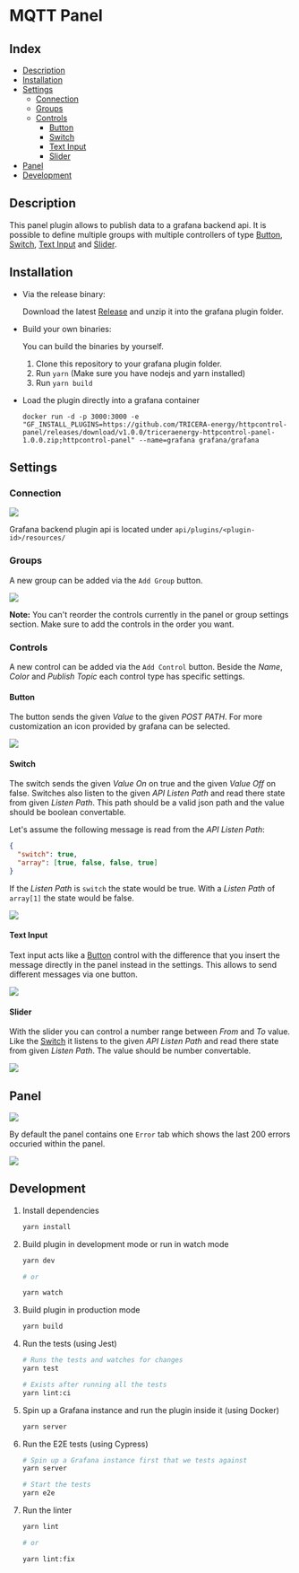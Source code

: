 # MQTT Panel

## Index

- [Description](#description)
- [Installation](#installation)
- [Settings](#settings)
  - [Connection](#connection)
  - [Groups](#groups)
  - [Controls](#controls)
    - [Button](#button)
    - [Switch](#switch)
    - [Text Input](#text-input)
    - [Slider](#slider)
- [Panel](#panel)
- [Development](#development)

## Description

This panel plugin allows to publish data to a grafana backend api.
It is possible to define multiple groups with
multiple controllers of type [Button](#button), [Switch](#switch),
[Text Input](#text-input) and [Slider](#slider).

## Installation

- Via the release binary:

  Download the latest [Release](https://github.com/TRICERA-energy/httpcontrol-panel/releases) and unzip it into the grafana plugin folder.

- Build your own binaries:

  You can build the binaries by yourself.

  1.  Clone this repository to your grafana plugin folder.
  2.  Run `yarn` (Make sure you have nodejs and yarn installed)
  3.  Run `yarn build`

- Load the plugin directly into a grafana container

  ```
  docker run -d -p 3000:3000 -e "GF_INSTALL_PLUGINS=https://github.com/TRICERA-energy/httpcontrol-panel/releases/download/v1.0.0/triceraenergy-httpcontrol-panel-1.0.0.zip;httpcontrol-panel" --name=grafana grafana/grafana
  ```

## Settings

### Connection

![](/doc/connection.png)

Grafana backend plugin api is located under
`api/plugins/<plugin-id>/resources/`

### Groups

A new group can be added via the `Add Group` button.

![](/doc/group.png)

**Note:** You can't reorder the controls currently in the panel or group settings section. Make sure to add the controls in the order you want.

### Controls

A new control can be added via the `Add Control` button. Beside the _Name_, _Color_ and _Publish Topic_ each control type has specific settings.

#### Button

The button sends the given _Value_ to the given _POST PATH_. For more customization an icon provided by grafana can be selected.

![](/doc/button.png)

#### Switch

The switch sends the given _Value On_ on true and the given _Value Off_ on false. Switches also listen to the given _API Listen Path_ and read there state from given _Listen Path_. This path should be a valid json path and the value should be boolean convertable.

Let's assume the following message is read from the _API Listen Path_:

```json
{
  "switch": true,
  "array": [true, false, false, true]
}
```

If the _Listen Path_ is `switch` the state would be true.
With a _Listen Path_ of `array[1]` the state would be false.

![](/doc/switch.png)

#### Text Input

Text input acts like a [Button](#button) control with the difference that you insert the message directly in the panel instead in the settings. This allows to send different messages via one button.

![](/doc/text-input.png)

#### Slider

With the slider you can control a number range between _From_ and _To_ value. Like the [Switch](#switch) it listens to the given _API Listen Path_ and read there state from given _Listen Path_. The value should be number convertable.

![](/doc/slider.png)

## Panel

![](/doc/panel.png)

By default the panel contains one `Error` tab which shows the last 200 errors occuried within the panel.

![](/doc/panel-error.png)

## Development

1. Install dependencies

   ```bash
   yarn install
   ```

2. Build plugin in development mode or run in watch mode

   ```bash
   yarn dev

   # or

   yarn watch
   ```

3. Build plugin in production mode

   ```bash
   yarn build
   ```

4. Run the tests (using Jest)

   ```bash
   # Runs the tests and watches for changes
   yarn test

   # Exists after running all the tests
   yarn lint:ci
   ```

5. Spin up a Grafana instance and run the plugin inside it (using Docker)

   ```bash
   yarn server
   ```

6. Run the E2E tests (using Cypress)

   ```bash
   # Spin up a Grafana instance first that we tests against
   yarn server

   # Start the tests
   yarn e2e
   ```

7. Run the linter

   ```bash
   yarn lint

   # or

   yarn lint:fix
   ```

